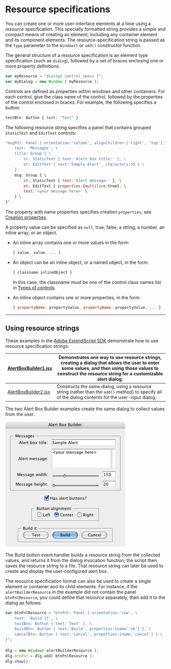 # Resource specifications

You can create one or more user-interface elements at a time using a *resource* specification. This specially formatted string provides a simple and compact means of creating an element, including any container element and its component elements. The resource-specification string is passed as the `type` parameter to the `Window()` or `add()` constructor function.

The general structure of a resource specification is an element type specification (such as `dialog`), followed by a set of braces enclosing one or more property definitions.

```javascript
var myResource = "dialog{ control_specs }";
var myDialog = new Window ( myResource );
```

Controls are defined as properties within windows and other containers. For each control, give the class name of the control, followed by the properties of the control enclosed in braces. For example, the following specifies a button:

```javascript
testBtn: Button { text: "Test" }
```

The following resource string specifies a panel that contains grouped `StaticText` and `EditText` controls:

```javascript
"msgPnl: Panel { orientation:'column', alignChildren:['right', 'top'],\
    text: 'Messages', \
    title: Group { \
        st: StaticText { text:'Alert box title:' }, \
        et: EditText { text:'Sample Alert', characters:35 } \
    }
    msg: Group { \
        st: StaticText { text:'Alert message:' }, \
        et: EditText { properties:{multiline:true}, \
        text:'<your message here>' \
    } \
}"
```

The property with name properties specifies creation `properties`; see [Creation properties](scriptui-programming-model.md#creation-properties).

A property value can be specified as `null`, true, false, a string, a number, an inline array, or an object.

- An inline array contains one or more values in the form:
    ```javascript
    [ value, value, ... ]
    ```
- An object can be an inline object, or a named object, in the form:
    ```javascript
    { classname inlineObject }
    ```

    In this case, the classname must be one of the control class names list in [Types of controls](types-of-controls.md).
- An inline object contains one or more properties, in the form:
    ```javascript
    { propertyName: propertyValue, propertyName: propertyValue, ... }
    ```

---

## Using resource strings

These examples in the [Adobe ExtendScript SDK](https://github.com/Adobe-CEP/CEP-Resources/tree/master/ExtendScript-Toolkit) demonstrate how to use resource specification strings:

| [AlertBoxBuilder1.jsx](https://github.com/Adobe-CEP/CEP-Resources/blob/master/ExtendScript-Toolkit/Samples/javascript/AlertBoxBuilder1.jsx)   | Demonstrates one way to use resource strings, creating a dialog that allows the user to enter some values, and then using those values to construct the resource string for a customizable alert dialog.   |
|-----------------------------------------------------------------------------------------------------------------------------------------------|------------------------------------------------------------------------------------------------------------------------------------------------------------------------------------------------------------|
| [AlertBoxBuilder2.jsx](https://github.com/Adobe-CEP/CEP-Resources/blob/master/ExtendScript-Toolkit/Samples/javascript/AlertBoxBuilder2.jsx)   | Constructs the same dialog, using a resource string (rather than the `add()` method) to specify all of the dialog contents for the user-input dialog.                                                      |

The two Alert Box Builder examples create the same dialog to collect values from the user.

![Resource Strings Window](user-interface-tools/_static/04_user-interface-tools_defining-behavior_resource-strings.jpg)

The Build button event handler builds a resource string from the collected values, and returns it from the dialog invocation function; the script then saves the resource string to a file. That resource string can later be used to create and display the user-configured alert box.

The resource specification format can also be used to create a single element or container and its child elements. For instance, if the `alertBuilderResource` in the example did not contain the panel `btnPnlResource`, you could define that resource separately, then add it to the dialog as follows:

```javascript
var btnPnlResource = "btnPnl: Panel { orientation:'row', \
    text: 'Build it', \
    testBtn: Button { text:'Test' }, \
    buildBtn: Button { text:'Build', properties:{name:'ok'} }, \
    cancelBtn: Button { text:'Cancel', properties:{name:'cancel'} } \
}";

dlg = new Window( alertBuilderResource );
dlg.btnPnl = dlg.add( btnPnlResource );
dlg.show();
```
